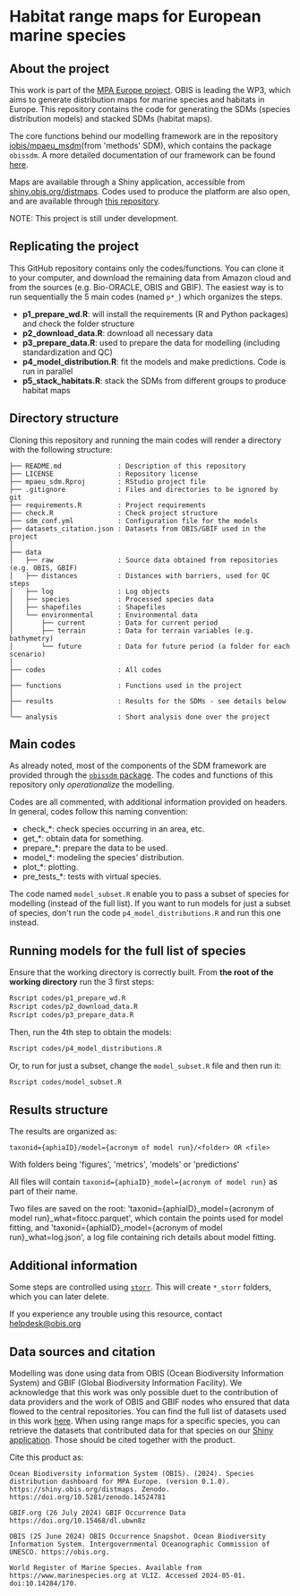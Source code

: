 Habitat range maps for European marine species
================

## About the project

This work is part of the [MPA Europe project](https://mpa-europe.eu/). OBIS is leading the WP3, which aims to generate distribution maps for marine species and habitats in Europe. This repository contains the code for generating the SDMs (species distribution models) and stacked SDMs (habitat maps).

The core functions behind our modelling framework are in the repository [iobis/mpaeu_msdm](https://github.com/iobis/mpaeu_msdm)(from 'methods' SDM), which contains the package `obissdm`. A more detailed documentation of our framework can be found [here](https://iobis.github.io/mpaeu_docs).

Maps are available through a Shiny application, accessible from [shiny.obis.org/distmaps](https://shiny.obis.org/distmaps). Codes used to produce the platform are also open, and are available through [this repository](https://github.com/iobis/mpaeu_map_platform).

NOTE: This project is still under development. 

## Replicating the project

This GitHub repository contains only the codes/functions. You can clone it to your computer, and download the remaining data from Amazon cloud and from the sources (e.g. Bio-ORACLE, OBIS and GBIF). The easiest way is to run sequentially the 5 main codes (named `p*_`) which organizes the steps.

- **p1_prepare_wd.R**: will install the requirements (R and Python packages) and check the folder structure  
- **p2_download_data.R**: download all necessary data  
- **p3_prepare_data.R**: used to prepare the data for modelling (including standardization and QC)  
- **p4_model_distribution.R**: fit the models and make predictions. Code is run in parallel
- **p5_stack_habitats.R**: stack the SDMs from different groups to produce habitat maps

## Directory structure

Cloning this repository and running the main codes will render a directory with the following structure:


    ├── README.md              : Description of this repository
    ├── LICENSE                : Repository license
    ├── mpaeu_sdm.Rproj        : RStudio project file
    ├── .gitignore             : Files and directories to be ignored by git
    ├── requirements.R         : Project requirements
    ├── check.R                : Check project structure
    ├── sdm_conf.yml           : Configuration file for the models
    ├── datasets_citation.json : Datasets from OBIS/GBIF used in the project
    │
    ├── data
    │   ├── raw                : Source data obtained from repositories (e.g. OBIS, GBIF)
    │   ├── distances          : Distances with barriers, used for QC steps
    │   ├── log                : Log objects
    │   ├── species            : Processed species data
    │   ├── shapefiles         : Shapefiles
    │   └── environmental      : Environmental data
    │       ├── current        : Data for current period
    │       ├── terrain        : Data for terrain variables (e.g. bathymetry)
    │       └── future         : Data for future period (a folder for each scenario)
    │
    ├── codes                  : All codes
    │
    ├── functions              : Functions used in the project
    │
    ├── results                : Results for the SDMs - see details below
    │
    └── analysis               : Short analysis done over the project

## Main codes

As already noted, most of the components of the SDM framework are provided through the [`obissdm` package](https://github.com/iobis/mpaeu_msdm). The codes and functions of this repository only _operationalize_ the modelling.

Codes are all commented, with additional information provided on headers. In general, codes follow this naming convention:

- check\_\*: check species occurring in an area, etc.
- get\_\*: obtain data for something.
- prepare\_\*: prepare the data to be used.
- model\_\*: modeling the species’ distribution.
- plot\_\*: plotting.
- pre_tests\_\*: tests with virtual species.

The code named `model_subset.R` enable you to pass a subset of species for modelling (instead of the full list). If you want to run models for just a subset of species, don't run the code `p4_model_distributions.R` and run this one instead.

## Running models for the full list of species

Ensure that the working directory is correctly built. From **the root of the working directory** run the 3 first steps:

``` bash
Rscript codes/p1_prepare_wd.R
Rscript codes/p2_download_data.R
Rscript codes/p3_prepare_data.R
```
Then, run the 4th step to obtain the models:

``` bash
Rscript codes/p4_model_distributions.R
```

Or, to run for just a subset, change the `model_subset.R` file and then run it:

``` bash
Rscript codes/model_subset.R
```
## Results structure

The results are organized as:

`taxonid={aphiaID}/model={acronym of model run}/<folder> OR <file>`

With folders being 'figures', 'metrics', 'models' or 'predictions'

All files will contain `taxonid={aphiaID}_model={acronym of model run}` as part of their name.

Two files are saved on the root: 'taxonid={aphiaID}_model={acronym of model run}_what=fitocc.parquet', which contain the points used for model fitting, and 'taxonid={aphiaID}_model={acronym of model run}_what=log.json', a log file containing rich details about model fitting.

## Additional information

Some steps are controlled using [`storr`](https://richfitz.github.io/storr/). This will create `*_storr` folders, which you can later delete.

If you experience any trouble using this resource, contact helpdesk@obis.org

## Data sources and citation

Modelling was done using data from OBIS (Ocean Biodiversity Information System) and GBIF (Global Biodiversity Information Facility). We acknowledge that this work was only possible duet to the contribution of data providers and the work of OBIS and GBIF nodes who ensured that data flowed to the central repositories. You can find the full list of datasets used in this work [here](https://iobis.github.io/mpaeu_docs/citations.html). When using range maps for a specific species, you can retrieve the datasets that contributed data for that species on our [Shiny application](https://shiny.obis.org/distmaps/). Those should be cited together with the product.

Cite this product as:

```
Ocean Biodiversity information System (OBIS). (2024). Species distribution dashboard for MPA Europe. (version 0.1.0). https://shiny.obis.org/distmaps. Zenodo. https://doi.org/10.5281/zenodo.14524781

GBIF.org (26 July 2024) GBIF Occurrence Data https://doi.org/10.15468/dl.ubwn8z

OBIS (25 June 2024) OBIS Occurrence Snapshot. Ocean Biodiversity Information System. Intergovernmental Oceanographic Commission of UNESCO. https://obis.org.

World Register of Marine Species. Available from https://www.marinespecies.org at VLIZ. Accessed 2024-05-01. doi:10.14284/170.
```